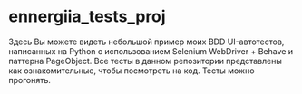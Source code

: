 # ennergiia_tests_proj

Здесь Вы можете видеть небольшой пример моих BDD UI-автотестов, написанных на Python с использованием
Selenium WebDriver + Behave и паттерна PageObject.
Все тесты в данном репозитории представлены как ознакомительные, чтобы посмотреть на код. Тесты можно прогонять.
